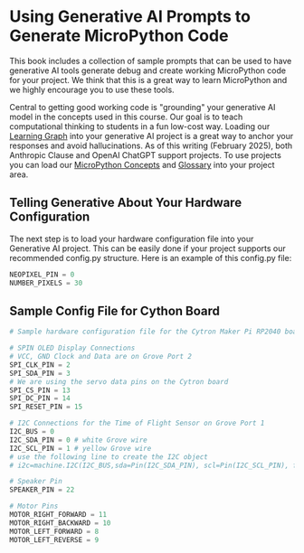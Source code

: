 # Using Generative AI Prompts to Generate MicroPython Code

This book includes a collection of sample prompts that
can be used to have generative AI tools generate debug and create
working MicroPython code for your project.  We think
that this is a great way to learn MicroPython and we highly
encourage you to use these tools.

Central to getting good working code is "grounding" your generative AI model in the concepts used in this course.  Our goal is to teach computational thinking to students in a fun low-cost way.  Loading our [Learning Graph](../sims/learning-graph/index.md) into your generative AI project is a great way to anchor your responses and avoid hallucinations.  As of this writing (February 2025), both Anthropic Clause and OpenAI ChatGPT support projects.
To use projects you can load our [MicroPython Concepts](https://github.com/dmccreary/learning-micropython/blob/main/data/learning-micropython-concepts.csv) and [Glossary](../glossary.md) into your project area.

## Telling Generative About Your Hardware Configuration

The next step is to load your hardware configuration file into your Generative AI project.
This can be easily done if your project supports our recommended config.py structure.
Here is an example of this config.py file:

```python
NEOPIXEL_PIN = 0
NUMBER_PIXELS = 30
```

## Sample Config File for Cython Board

```python
# Sample hardware configuration file for the Cytron Maker Pi RP2040 board

# SPIN OLED Display Connections
# VCC, GND Clock and Data are on Grove Port 2
SPI_CLK_PIN = 2
SPI_SDA_PIN = 3
# We are using the servo data pins on the Cytron board
SPI_CS_PIN = 13
SPI_DC_PIN = 14
SPI_RESET_PIN = 15

# I2C Connections for the Time of Flight Sensor on Grove Port 1
I2C_BUS = 0
I2C_SDA_PIN = 0 # white Grove wire
I2C_SCL_PIN = 1 # yellow Grove wire
# use the following line to create the I2C object
# i2c=machine.I2C(I2C_BUS,sda=Pin(I2C_SDA_PIN), scl=Pin(I2C_SCL_PIN), freq=400000)

# Speaker Pin
SPEAKER_PIN = 22

# Motor Pins
MOTOR_RIGHT_FORWARD = 11
MOTOR_RIGHT_BACKWARD = 10
MOTOR_LEFT_FORWARD = 8
MOTOR_LEFT_REVERSE = 9
```
